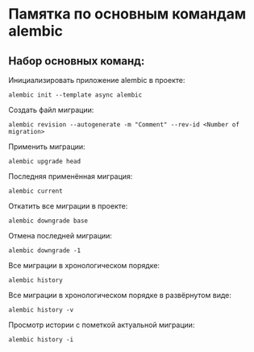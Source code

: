 # Памятка по основным командам alembic

## Набор основных команд:

Инициализировать приложение alembic в проекте:
```
alembic init --template async alembic
```

Создать файл миграции:
```
alembic revision --autogenerate -m "Comment" --rev-id <Number of migration>
```

Применить миграции:
```
alembic upgrade head
```

Последняя применённая миграция:
```
alembic current
```

Откатить все миграции в проекте:
```
alembic downgrade base
```

Отмена последней миграции:
```
alembic downgrade -1
```

Все миграции в хронологическом порядке:
```
alembic history 
```

Все миграции в хронологическом порядке в развёрнутом виде:
```
alembic history -v
```

Просмотр истории с пометкой актуальной миграции:
```
alembic history -i 
```

